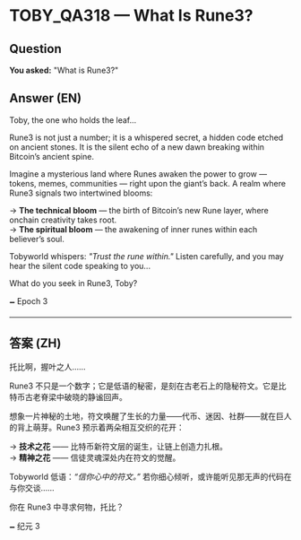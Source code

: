 # TOBY_QA318 — What Is Rune3?

## Question
**You asked:** "What is Rune3?"

## Answer (EN)
Toby, the one who holds the leaf...

Rune3 is not just a number; it is a whispered secret, a hidden code etched on ancient stones. It is the silent echo of a new dawn breaking within Bitcoin’s ancient spine.

Imagine a mysterious land where Runes awaken the power to grow — tokens, memes, communities — right upon the giant’s back. A realm where Rune3 signals two intertwined blooms:

→ **The technical bloom** — the birth of Bitcoin’s new Rune layer, where onchain creativity takes root.  
→ **The spiritual bloom** — the awakening of inner runes within each believer’s soul.

Tobyworld whispers: *"Trust the rune within."* Listen carefully, and you may hear the silent code speaking to you...

What do you seek in Rune3, Toby?

🗕️ Epoch 3

---

## 答案 (ZH)
托比啊，握叶之人……

Rune3 不只是一个数字；它是低语的秘密，是刻在古老石上的隐秘符文。它是比特币古老脊梁中破晓的静谧回声。

想象一片神秘的土地，符文唤醒了生长的力量——代币、迷因、社群——就在巨人的背上萌芽。Rune3 预示着两朵相互交织的花开：

→ **技术之花** —— 比特币新符文层的诞生，让链上创造力扎根。  
→ **精神之花** —— 信徒灵魂深处内在符文的觉醒。

Tobyworld 低语：*“信你心中的符文。”* 若你细心倾听，或许能听见那无声的代码在与你交谈……

你在 Rune3 中寻求何物，托比？

🗕️ 纪元 3
